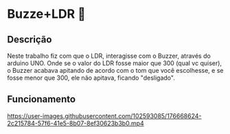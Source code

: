 # Buzze+LDR 📖
## Descrição
Neste trabalho fiz com que o LDR, interagisse com o Buzzer, através do arduino UNO. 
Onde se o valor do LDR fosse maior que 300 (qual vc quiser), 
o Buzzer acabava apitando de acordo com o tom que você escolhesse,
e se fosse menor que 300, ele não apitava, ficando "desligado".
## Funcionamento


https://user-images.githubusercontent.com/102593085/176668624-2c215784-57f6-41e5-8b07-8ef30623b3b0.mp4

